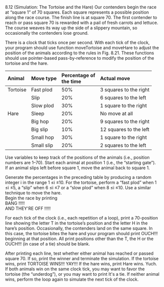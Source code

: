 8.12 (Simulation: The Tortoise and the Hare) Our contenders begin the race at “square 1” of 70 squares. 
Each square represents a possible position along the race course. The finish line is at square 70. 
The first contender to reach or pass square 70 is rewarded with a pail of fresh carrots and lettuce. 
The course weaves its way up the side of a slippery mountain, so occasionally the contenders lose ground.

There is a clock that ticks once per second. With each tick of the clock, your program should
use function moveTortoise and moveHare to adjust the position of the animals according to the
rules in Fig. 8.21. These functions should use pointer-based pass-by-reference to modify the 
position of the tortoise and the hare.

Animal | Move type | Percentage of<br> the time | Actual move  
:--- | :--- | :--- | :---  
Tortoise | Fast plod | 50% | 3 squares to the right
&nbsp; | Slip | 20% | 6 squares to the left
&nbsp; | Slow plod | 30% | 1 square to the right
Hare | Sleep | 20% | No move at all
&nbsp; | Big hop | 20% | 9 squares to the right
&nbsp; | Big slip | 10% | 12 squares to the left
&nbsp; |Small hop | 30% | 1 square to the right
&nbsp; |Small slip | 20% | 2 squares to the left

Use variables to keep track of the positions of the animals (i.e., position numbers are 1–70).
Start each animal at position 1 (i.e., the “starting gate”). If an animal slips left before square 1,
move the animal back to square 1.

Generate the percentages in the preceding table by producing a random integer i in the range
1 ≤i ≤10. For the tortoise, perform a “fast plod” when 1 ≤i ≤5, a “slip” when 6 ≤i ≤7 or a “slow
plod” when 8 ≤i ≤10. Use a similar technique to move the hare.  
Begin the race by printing  
BANG !!!!!  
AND THEY'RE OFF !!!!!  

For each tick of the clock (i.e., each repetition of a loop), print a 70-position line showing the
letter T in the tortoise’s position and the letter H in the hare’s position. Occasionally, the contenders
land on the same square. In this case, the tortoise bites the hare and your program should print
OUCH!!! beginning at that position. All print positions other than the T, the H or the OUCH!!! (in
case of a tie) should be blank.

After printing each line, test whether either animal has reached or passed square 70. If so,
print the winner and terminate the simulation. If the tortoise wins, print TORTOISE WINS!!!
YAY!!! If the hare wins, print Hare wins. Yuch. If both animals win on the same clock tick, you
may want to favor the tortoise (the “underdog”), or you may want to print It's a tie. If neither
animal wins, perform the loop again to simulate the next tick of the clock.
